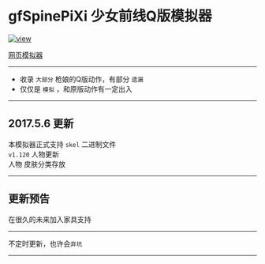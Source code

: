 # gfSpinePiXi 少女前线Q版模拟器

[![view]](https://cullus.github.io/gfSpinePiXi/)

[网页模拟器](https://cullus.github.io/gfSpinePiXi/)

---

* 收录 `大部分` 枪娘的Q版动作，有部分 `遗漏` <br/>
* 仅仅是 `模拟` ，和原版动作有一定出入<br/>

---

## 2017.5.6 更新
本模拟器正式支持 `skel` 二进制文件<br/>
 `v1.120` 人物更新<br/>
人物 皮肤分类存放<br/>

---

## 更新预告
在很久的未来加入家具支持

---

不定时更新，也许会`弃坑`<br/>

---

[view]:https://github.com/cullus/gfSpinePiXi/raw/master/images/bgg.jpg